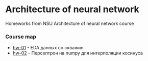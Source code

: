# Architecture of neural network
Homeworks from NSU Architecture of neural network course

### Course map

* [hw-01](hw-01) - EDA данных со скважин
* [hw-02](hw-02) - Персептрон на numpy для интерполяции косинуса
